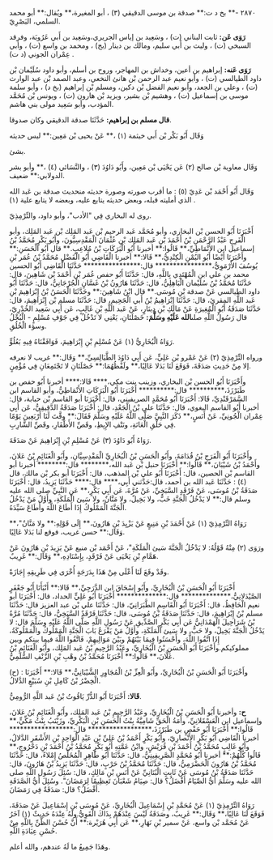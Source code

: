 ٢٨٧٠ -** بخ د ت:** صدقة بن موسى الدقيقي (٣) ، أبو المغيرة،** ويُقال:** أبو محمد السلمي، البَصْرِيّ.

**رَوَى عَن:** ثابت البناني (ت) ، وسَعِيد بن إياس الجريري،وسَعِيد بن أَبي عَرُوبَة، وفرقد السبخي (ت) ، وليث بن أَبي سليم، ومالك بن دينار (بخ) ، ومحمد بن واسع (ت) ، وأبي عِمْران الجوني (د ت) .

**رَوَى عَنه:** إبراهيم بن أعين، وخداش بن المهاجر، وروح بن أسلم، وأبو داود سُلَيْمان بْن داود الطيالسي (ت) ، وأبو نعيم عبد الرحمن بْن هانئ النخعي، وعبد الصمد بْن عبد الوارث (ت) ، وعلي بن الجعد، وأبو نعيم الفضل بْن دكين، ومسلم بْن إبراهيم (بخ د) ، وأبو سلمة موسى بن إسماعيل (ت) ، وهشيم بْن بشير، ويزيد بْن هارون (ت) ، ويونس بْن مُحَمَّد المؤدب، وأبو سَعِيد مولى بني هاشم.

**قال مسلم بن إبراهيم:** حَدَّثَنَا صدقة الدقيقي وكان صدوقا.

وَقَال أَبُو بَكْر بْن أَبي خيثمة (١) ،** عَنْ يحيى بْن مَعِين:** ليس حديثه

بشئ.

وَقَال معاوية بْن صالح (٢) عَن يَحْيَى بْن مَعِين، وأَبُو دَاوُدَ (٣) ، والنَّسَائي (٤) ،** وأبو بشر الدولابي:** ضعيف.

وَقَال أَبُو أَحْمَد بْن عَدِيّ (٥) : ما أقرب صورته وصورة حديثه منحديث صدقة بن عَبد الله الذي أمليته قبله، وبعض حديثه يتابع عليه، وبعضه لا يتابع علية (١) .

روى له البخاري فِي "الأدب"، وأبو داود، والتِّرْمِذِيّ.

أَخْبَرَنَا أَبُو الحسن بْن البخاري، وأبو مُحَمَّد عَبد الرحيم بْن عَبد المَلِك بْن عَبد المَلِك، وأبو الْفَرِجِ عَبْدُ الرَّحْمَنِ بْنُ أَحْمَدَ بْنِ عَبد المَلِك بْنِ عُثْمَانَ الْمَقْدِسِيُّونَ، وأَبُو بَكْرٍ مُحَمَّدُ بْنُ إسماعيل ابن الأَنْمَاطِيِّ،** قَالُوا:** أخبرنا أَبُو الْبَرَكَاتِ بْنُ مُلاعِبٍ.** قال أَبُو الْحَسَنِ:** وأَخْبَرَنَا أَيْضًا أَبُو اليُمْنِ الْكِنْدِيُّ،** قَالا:** أخبرنا الْقَاضِي أَبُو الْفَضْلِ مُحَمَّدُ بْنُ عُمَر بْنِ يُوسُفَ الأَرْمَوِيُّ،**************** قال:**************** حَدَّثَنَا الْقَاضِي أَبُو الحسين محمد بن علي ابن الْمُهْتَدِي بِاللَّهِ، قال: حَدَّثَنَا أَبُو حفص عُمَر بْن أَحْمَدَ بْن شَاهِينَ، قال: حَدَّثَنَا مُحَمَّدُ بْنُ سُلَيْمان الْبَاهِلِيُّ، قال: حَدَّثَنَا هَارُونُ بْنُ غَسَّانٍ الْجُرْجَانِيُّ، قال: حَدَّثَنَا أَبُو داود الطيالسي عَنْ صدقة بْنِ مُوسَى.** قال ابْنُ شَاهِينَ:** وحَدَّثَنَا الْحَسَنُ بْنُ إِبْرَاهِيمَ بْنِ عَبد اللَّهِ المقرئ، قال: حَدَّثَنَا إِبْرَاهِيمُ بْنُ أَبي الْجَحِيمِ، قال: حَدَّثَنَا مسلم بْن إِبْرَاهِيمَ، قال: حَدَّثَنَا صَدَقَةُ أَبُو الْمُغِيرَةِ عَنْ مَالِكِ بْنِ دِينَارٍ، عَنْ عَبد اللَّهِ بْنِ غَالِبٍ، عَن أَبِي سَعِيد الخُدْرِيّ، قال رَسُولُ اللَّهِ صلى**الله عَلَيْهِ وسَلَّمَ:** خَصْلَتَانِ، يَعْنِي لا تَدْخُلُ فِي جَوْفِ مُسْلِمٍ - الْبُخْلُ وسؤء الْخُلُقِ.

رَوَاهُ الْبُخَارِيُّ (١) عَنْ مُسْلِمِ بْنِ إِبْرَاهِيمَ، فَوَافَقْنَاهُ فِيهِ بَعُلُوٍّ.

ورواه التِّرْمِذِيّ (٢) عَنْ عَمْرو بْن عَلِيٍّ، عَن أَبِي دَاوُدَ الطَّيَالِسِيِّ،** وَقَال:** غريب لا نعرفه إلا مِنْ حَدِيثِ صَدَقَةَ، فَوَقَعَ لَنَا بَدَلا عَالِيًا،** ولَفْظُهُمَا:** خَصْلَتَانِ لا تَجْتَمِعَانِ فِي مُؤْمِنٍ.

وأَخْبَرَنَا أَبُو الحسن بْن البخاري، وزينب بنت مكي،**** قَالا:**** أخبرنا أَبُو حفص بن طَبَرْزَذَ،********** قال:********** أَخْبَرَنَا أَبُو الْبَرَكَاتِ الأَنْمَاطِيُّ، وأبو القاسم ابن السَّمَرْقَنْدِيِّ، قَالا: أَخْبَرَنَا أَبُو مُحَمَّدٍ الصريفيني، قال: أَخْبَرَنَا أبو القاسم بْن حبابة، قال: أخبرنا أَبُو القاسم البغوي، قال: حَدَّثَنَا علي بْنُ الْجَعْدِ، قال: أَخْبَرَنَا صَدَقَةُ الدَّقِيقِيُّ، عَن أَبِي عِمْران الْجُونِيِّ، عَنْ أَنَسٍ،** ذَكَرَ النَّبِيَّ صَلَّى اللَّهُ عَلَيْهِ وسَلَّمَ فَقَالَ:** وقَّتَ لَنَا أَرْبَعِينَ يَوْمًا فِي حَلْقِ الْعَانَةِ، ونَتْفِ الإِبِطِ، وقَصِّ الأَظْفَارِ، وقَصِّ الشَّارِبِ.

رَوَاهُ أَبُو دَاوُدَ (٣) عَنْ مُسْلِمِ بْنِ إِبْرَاهِيمَ عَنْ صَدَقَةَ.

وأَخْبَرَنَا أَبُو الْفَرَجِ بْنُ قُدَامَةَ، وأَبُو الْحَسَنِ بْنُ الْبُخَارِيِّ الْمَقْدِسِيَّانِ، وأَبُو الْغَنَائِمِ بْنُ عَلانَ، وأَحْمَدُ بْنُ شَيْبَانَ،** قَالُوا:** أَخْبَرَنَا حنبل بْن عَبد الله،******** قال:******** أَخبرنا أبو القاسم بْن الحصين، قال: أَخْبَرَنَا أَبُو علي بْن المذهب، قال: أَخْبَرَنَا أبو بكر بْن مالك، قال (٤) : حَدَّثَنَا عَبد الله بن أحمد، قال:حَدَّثني أَبِي،**** قال:**** حَدَّثَنَا يَزِيدُ، قال: أَخْبَرَنَا صَدَقَةُ بْنُ مُوسَى، عَنْ فَرْقَدٍ السَّبَخِيِّ، عَنْ مُرَّةَ، عَن أَبِي بَكْرٍ،** عَنِ النَّبِيِّ صلى الله عليه وسلم قال:** لا يَدْخُلُ الْجَنَّةِ خَبٌّ، ولا بَخِيلٌ، ولا مَنَّانٌ، ولا سَيئ الْمَلَكَةِ، وأَوَّلُ مَنْ يَدْخُلُ الْجَنَّةَ الْمَمْلُوكُ إِذَا أَطَاعَ اللَّهَ وأَطَاعَ سَيِّدَهُ.

رَوَاهُ التِّرْمِذِيّ (١) عَنْ أَحْمَدَ بْنِ مَنِيعٍ عَنْ يَزْيِدَ بْنِ هَارُونَ،** إِلَى قَوْلِهِ:** ولا مَنَّانٌ"،** وَقَال:** حسن غريب، فوقع لنا بَدَلا عَالِيًا.

ورَوَى (٢) مِنْهُ قَوْلُهُ: لا يَدْخُلُ الْجَنَّةَ سَيئ الْمَلَكَةِ"، عَنْ أَحْمَد بْن منيع عَنْ يَزِيدَ بْنِ هَارُونَ عَنْ هَمَّامِ بْنِ يَحْيَى عَنْ فَرْقَدٍ، بِإِسْنَادِهِ،** وَقَال:** غَرِيبٌ.

وقَدْ وقَعَ لَنَا أَعْلَى مِنْ هَذَا بِدَرَجَةٍ أُخْرَى فِي طَرِيقِهِ إِجَازَةً.

أَخْبَرَنَا أَبُو الْحَسَنِ بْنُ الْبُخَارِيِّ، وأَبُو إِسْحَاقَ ابن الدَّرَجِيِّ،** قَالا:** أَنْبَأَنَا أَبُو جَعْفَرٍ الصَّيْدَلانِيُّ،************** قال:************** أَخْبَرَنَا أَبُو عَلِيٍّ الحداد، قال: أَخْبَرَنَا أبو نعيم الْحَافِظُ، قال: أَخْبَرَنَا أَبُو الْقَاسِمِ الطَّبَرَانِيّ، قال: حَدَّثَنَا علي بْن عبد العزيز قال: حَدَّثَنَا مسلم بْنُ إِبْرَاهِيمَ، قال: حَدَّثَنَا صَدَقَةُ بْنُ مُوسَى، قال: حَدَّثَنَا فَرْقَدٌ السَّبَخِيُّ، قال: حَدَّثَنَا مُرَّةُ بْنُ شَرَاحِيلَ الْهَمْدَانِيُّ عَن أَبِي بَكْرٍ الصَّدِّيقِ عَنْ رَسُولِ اللَّهِ صَلَّى اللَّهُ عَلَيْهِ وسَلَّمَ قال: لا يَدْخُلُ الْجَنَّةَ بَخِيلٌ، ولا حَبٌّ، ولا سَيئ الْمَلَكَةِ، وأَوَّلُ مَنْ يَقْرَعُ بَابَ الْجَنَّةِ الْمَمْلُوكُ والْمَمْلُوكَةُ، إِذَا اتَّقُوا اللَّهَ، وأَحْسَنُوا فِيمَا بَيْنَهُمْ وبَيْنَ مَوَالِيهِمْ، فَاتَّقُوا اللَّهَ فيما بينكم وبين مملوكيكم.وأَخْبَرَنَا أَبُو الْحَسَنِ بْنُ الْبُخَارِيِّ، وعَبْدُ الرَّحِيمِ بْنُ عَبد المَلِك، وأَبُو الْغَنَائِمِ بْنُ عَلَّانَ،** قَالُوا:** أَخْبَرَنَا مُحَمَّدُ بْنُ وهْبِ بْنِ الزَّنْفِ السُّلَمِيُّ.

(ح) : وأَخْبَرَنَا أَبُو الْحَسَنِ بْنُ الْبُخَارِيِّ، وأَبُو الْعِزِّ بْنُ الْمُجَاوِرِ الشَّيْبَانِيُّ،** قَالا:** أَخْبَرَنَا الْخِضْرُ بْنُ كَامِلِ بْنِ سُبَيْعٍ الدَّلالُ.

**قَالا:** أَخْبَرَنَا أَبُو الدُّرِّ يَاقُوتُ بْنُ عَبد اللَّهِ الرُّومِيُّ.

**ح:** وأخبرنا أَبُو الْحَسَنِ بْنُ الْبُخَارِيِّ، وعَبْدُ الرَّحِيمِ بْنُ عَبد المَلِك، وأَبُو الْغَنَائِمِ بْنُ عَلانَ، وإسماعيل ابن الْعَسْقَلانِيِّ، وأَمَةُ الْحَقِّ شَامِيَّةُ بِنْتُ الْحَسَنِ بْنِ الْبَكْرِيِّ، وزَيْنَبُ بِنْتُ مَكِّيٍّ،** قَالُوا:** أَخْبَرَنَا أَبُو حَفْصٍ بن طَبَرْزَذَ،****************** قال:****************** أخبرنا الْقَاضِي أَبُو بَكْرٍ الأَنْصارِيّ، وأَبُو بَكْرٍ أَحْمَدُ بْنُ عَلِيِّ بْنِ عَبْدِ الْوَاحِدِ بْنِ الأَشْقَرِ الدَّلالُ، وأَبُو غَالِبٍ مُحَمَّدُ بْنُ أَحْمَدَ بْنِ قُرَيْشٍ، وابْنُ عَمَّتِهِ أَبُو بَكْرٍ مُحَمَّدُ بْنُ أَحْمَدَ بْنِ دَحْرُوجٍ،** قَالُوا كُلُّهُمْ:** أخبرنا أَبُو مُحَمَّدٍ الصَّرِيفِينِيُّ، قال: حَدَّثَنَا أَبُو طَاهِرٍ الْمُخَلِّصُ إِمْلاءً، قال: حَدَّثَنَا مُحَمَّدُ بْنُ هَارُونَ الْحَضْرَمِيُّ، قال: حَدَّثَنَا مُحَمَّدُ بْنُ حَرْبٍ، قال: حَدَّثَنَا يَزِيدُ بْنُ هَارُونَ، قال: حَدَّثَنَا صَدَقَةُ بْنُ مُوسَى عَنْ ثَابِتٍ الْبُنَانِيِّ عَنْ أَنَسِ بْنِ مَالِكٍ، قال: سُئِلَ رَسُول اللَّهِ صلى الله عليه وسَلَّمَ أَيُّ الصِّيَامُ أَفْضَلُ؟ قال: صِيَامُ شَعْبَانَ تَعِظِيمًا لِرَمَضَانَ". وسُئِلَ أَيُّ الصَّدَقَةِ أَفْضَلُ؟ قال: صَدَقَةٌ فِي رَمَضَانَ.

رَوَاهُ التِّرْمِذِيّ (١) عَنْ مُحَمَّدِ بْنِ إِسْمَاعِيلَ الْبُخَارِيِّ، عَنْ مُوسَى بْنِ إِسْمَاعِيلَ عَنْ صَدَقَةَ، فَوَقَعَ لَنَا عَالِيًا،** وَقَال:** غَرِيبٌ، وصَدَقَةُ لَيْسَ عِنْدَهُمْ بِذَاكَ الْقَوِيُّ.ولَهُ عِنْدَهُ حَدِيثٌ (١) آخَرُ عَنْ مُحَمَّد بْن واسع، عَنْ سمير بْنِ نَهَارِ،** عَن أَبِي هُرَيْرة:** أَنَّ حُسْنَ الظَّنِّ بِاللَّهِ مِنْ حُسْنِ عِبَادَةِ اللَّهِ.

وهَذَا جَمِيعُ ما لَهُ عندهم، والله أعلم.